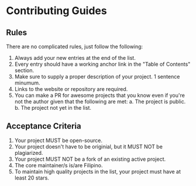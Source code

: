 # Contributing Guides

## Rules

There are no complicated rules, just follow the following:

1. Always add your new entries at the end of the list.
2. Every entry should have a working anchor link in the "Table of Contents" section.
3. Make sure to supply a proper description of your project. 1 sentence minumum.
4. Links to the website or repository are required.
5. You can make a PR for awesome projects that you know even if you're not the author given that the following are met:
  a. The project is public.
  b. The project not yet in the list.

## Acceptance Criteria

1. Your project MUST be open-source.
2. Your project doesn't have to be originial, but it MUST NOT be plagiarized.
3. Your project MUST NOT be a fork of an existing active project.
4. The core maintainer/s is/are Filipino.
5. To maintain high quality projects in the list, your project must have at least 20 stars.
